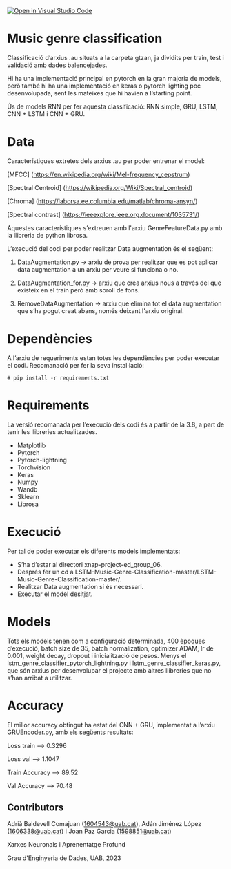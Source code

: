 [![Open in Visual Studio Code](https://classroom.github.com/assets/open-in-vscode-718a45dd9cf7e7f842a935f5ebbe5719a5e09af4491e668f4dbf3b35d5cca122.svg)](https://classroom.github.com/online_ide?assignment_repo_id=11122310&assignment_repo_type=AssignmentRepo)
# Music genre classification
Classificació d’arxius .au situats a la carpeta gtzan, ja dividits per train, test i validació amb dades balencejades.

Hi ha una implementació principal en pytorch en la gran majoria de models, però també hi ha una implementació en keras o pytorch lighting poc desenvolupada, sent les mateixes que hi havien a l’starting point.

Ús de models RNN per fer aquesta classificació: RNN simple, GRU, LSTM, CNN + LSTM i CNN + GRU.

# Data
Característiques extretes dels arxius .au per poder entrenar el model:

[MFCC] (https://en.wikipedia.org/wiki/Mel-frequency_cepstrum)

[Spectral Centroid] (https://wikipedia.org/Wiki/Spectral_centroid)

[Chroma] (https://laborsa.ee.columbia.edu/matlab/chroma-ansyn/)

[Spectral contrast] (https://ieeexplore.ieee.org.document/1035731/)

Aquestes característiques s’extreuen amb l'arxiu GenreFeatureData.py amb la llibreria de python librosa.

L’execució del codi per poder realitzar Data augmentation és el següent:

1. DataAugmentation.py → arxiu de prova per realitzar que es pot aplicar data augmentation a un arxiu per veure si funciona o no.

2. DataAugmentation_for.py → arxiu que crea arxius nous a través del que existeix en el train però amb soroll de fons.

3. RemoveDataAugmentation → arxiu que elimina tot el data augmentation que s’ha pogut creat abans, només deixant l'arxiu original.

# Dependències
A l’arxiu de requeriments estan totes les dependències per poder executar el codi. Recomanació per fer la seva instal·lació:

	# pip install -r requirements.txt

# Requirements
La versió recomanada per l’execució dels codi és a partir de la 3.8, a part de tenir les llibreries actualitzades.
- Matplotlib
- Pytorch
- Pytorch-lightning
- Torchvision
- Keras
- Numpy 
- Wandb
- Sklearn
- Librosa

# Execució
Per tal de poder executar els diferents models implementats:
- S’ha d’estar al directori xnap-project-ed_group_06.
- Després fer un cd a LSTM-Music-Genre-Classification-master/LSTM-Music-Genre-Classification-master/.
- Realitzar Data augmentation si és necessari.
- Executar el model desitjat.

# Models
Tots els models tenen com  a configuració determinada, 400 èpoques d’execució, batch size de 35, batch normalization, optimizer ADAM, lr de 0.001, weight decay, dropout i inicialització de pesos. Menys el lstm_genre_classifier_pytorch_lightning.py i lstm_genre_classifier_keras.py, que són arxius per desenvolupar el projecte amb altres llibreries que no s’han arribat a utilitzar. 

# Accuracy
El millor accuracy obtingut ha estat del CNN + GRU, implementat a l’arxiu GRUEncoder.py, amb els següents resultats:

Loss train --> 0.3296

Loss val --> 1.1047

Train Accuracy --> 89.52 

Val Accuracy --> 70.48


## Contributors
Adrià Baldevell Comajuan (1604543@uab.cat), Adán Jiménez López (1606338@uab.cat) i Joan Paz Garcia (1598851@uab.cat)

Xarxes Neuronals i Aprenentatge Profund

Grau d'Enginyeria de Dades, 
UAB, 2023
